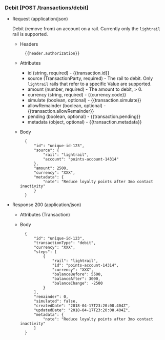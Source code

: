 ### Debit [POST /transactions/debit]

+ Request (application/json)

    Debit (remove from) an account on a rail.  Currently only the `lightrail` rail is supported.

    + Headers
    
            {{header.authorization}}
        
    + Attributes
        + id (string, required) - {{transaction.id}}
        + source (TransactionParty, required) - The rail to debit.  Only `lightrail` rails that refer to a specific Value are supported.
        + amount (number, required) - The amount to debit, > 0.
        + currency (string, required) - {{currency.code}}
        + simulate (boolean, optional) - {{transaction.simulate}}
        + allowRemainder (boolean, optional) - {{transaction.allowRemainder}}
        + pending (boolean, optional) - {{transaction.pending}}
        + metadata (object, optional) - {{transaction.metadata}}

    + Body

            {
                "id": "unique-id-123",
                "source": {
                    "rail": "lightrail",
                    "account": "points-account-14314"
                },
                "amount": 2500,
                "currency": "XXX",
                "metadata": {
                    "note": "Reduce loyalty points after 3mo contact inactivity"
                }
            }
    
+ Response 200 (application/json)
    + Attributes (Transaction)

    + Body

            {
                "id": "unique-id-123",
                "transactionType": "debit",
                "currency": "XXX",
                "steps": [
                    {
                        "rail": "lightrail",
                        "id": "points-account-14314",
                        "currency": "XXX",
                        "balanceBefore": 5500,
                        "balanceAfter": 3000,
                        "balanceChange": -2500
                    }
                ],
                "remainder": 0,
                "simulated": false,
                "createdDate": "2018-04-17T23:20:08.404Z",
                "updatedDate": "2018-04-17T23:20:08.404Z",
                "metadata": {
                    "note": "Reduce loyalty points after 3mo contact inactivity"
                }
            }
